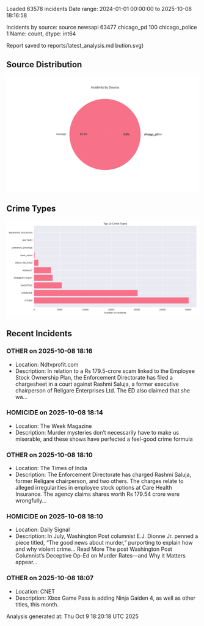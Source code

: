 
Loaded 63578 incidents
Date range: 2024-01-01 00:00:00 to 2025-10-08 18:16:58

Incidents by source:
source
newsapi           63477
chicago_pd          100
chicago_police        1
Name: count, dtype: int64

Report saved to reports/latest_analysis.md
bution.svg)

## Source Distribution
![Source Distribution](images/source_distribution.svg)

## Crime Types
![Crime Types](images/crime_types.svg)

## Recent Incidents

### OTHER on 2025-10-08 18:16
- Location: Ndtvprofit.com
- Description: In relation to a Rs 179.5-crore scam linked to the Employee Stock Ownership Plan, the Enforcement Directorate has filed a chargesheet in a court against Rashmi Saluja, a former executive chairperson of Religare Enterprises Ltd. The ED also claimed that she wa…


### HOMICIDE on 2025-10-08 18:14
- Location: The Week Magazine
- Description: Murder mysteries don’t necessarily have to make us miserable, and these shows have perfected a feel-good crime formula


### OTHER on 2025-10-08 18:10
- Location: The Times of India
- Description: The Enforcement Directorate has charged Rashmi Saluja, former Religare chairperson, and two others. The charges relate to alleged irregularities in employee stock options at Care Health Insurance. The agency claims shares worth Rs 179.54 crore were wrongfully…


### HOMICIDE on 2025-10-08 18:10
- Location: Daily Signal
- Description: In July, Washington Post columnist E.J. Dionne Jr. penned a piece titled, “The good news about murder,” purporting to explain how and why violent crime... Read More
The post Washington Post Columnist’s Deceptive Op-Ed on Murder Rates—and Why it Matters appear…


### OTHER on 2025-10-08 18:07
- Location: CNET
- Description: Xbox Game Pass is adding Ninja Gaiden 4, as well as other titles, this month.

Analysis generated at: Thu Oct  9 18:20:18 UTC 2025

